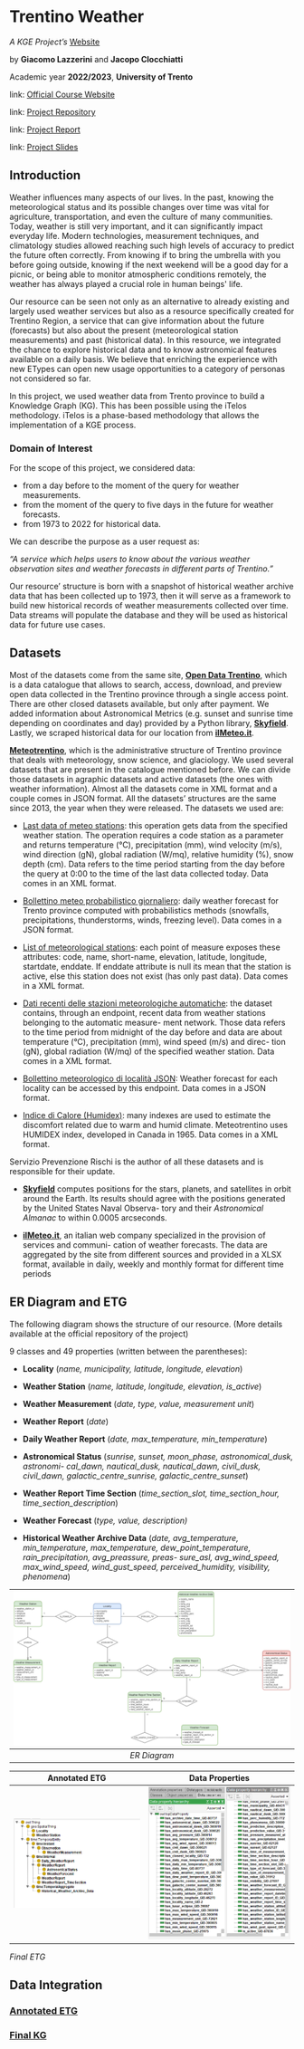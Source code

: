 # Trentino Weather
*A KGE Project’s* [Website](https://jclock98.github.io/Weather_Trentino/)

by **Giacomo Lazzerini** and **Jacopo Clocchiatti**

Academic year **2022/2023**, 
**University of Trento**

link: [Official Course Website](https://unitn-knowledge-graph-engineering.github.io/KGE2022-website/)

link: [Project Repository](https://github.com/jclock98/Weather_Trentino)

link: [Project Report](Documentation/KGE_2022_Trentino_Weather_Lazzerini_Clocchiatti.pdf)

link: [Project Slides](Documentation/Trentino%20Weather.pptx)

## Introduction

Weather influences many aspects of our lives. In the past, knowing the meteorological status and its possible changes over time was vital for agriculture, transportation, and even the culture of many communities. Today, weather is still very important, and it can significantly impact everyday life. Modern technologies, measurement techniques, and climatology studies allowed reaching such high levels of accuracy to predict the future often correctly. From knowing if to bring the umbrella with you before going outside, knowing if the next weekend will be a good day for a picnic, or being able to monitor atmospheric conditions remotely, the weather has always played a crucial role in human beings' life.

Our resource can be seen not only as an alternative to already existing and largely used weather services but also as a resource specifically created for Trentino Region, a service that can give information about the future (forecasts) but also about the present (meteorological station measurements) and past (historical data). In this resource, we integrated the chance to explore historical data and to know astronomical features available on a daily basis. We believe that enriching the experience with new ETypes can open new usage opportunities to a category of personas not considered so far.

In this project, we used weather data from Trento province to build a Knowledge Graph (KG). This has been possible using the iTelos methodology. iTelos is a phase-based methodology that allows the implementation of a KGE process.

### Domain of Interest
For the scope of this project, we considered data:

- from a day before to the moment of the query for weather measurements.
- from the moment of the query to five days in the future for weather forecasts.
- from 1973 to 2022 for historical data.

We can describe the purpose as a user request as:

*“A service which helps users to know about the various weather observation sites and weather forecasts in different parts of Trentino.”*

Our resource’ structure is born with a snapshot of historical weather archive data that has been collected up to 1973, then it will serve as a framework to build new historical records of weather measurements collected over time.  Data streams will populate the database and they will be used as historical data for future use cases.


## Datasets

Most of the datasets come from the same site, [**Open Data Trentino**](https://dati.trentino.it/), which is a data catalogue that allows to search, access, download, and preview open data collected in the Trentino province through a single access point. There are other closed datasets available, but only after payment. We added information about Astronomical Metrics (e.g. sunset and sunrise time depending on coordinates and day) provided by a Python library, [**Skyfield**](https://rhodesmill.org/skyfield/). Lastly, we scraped historical data for our location from [**ilMeteo.it**](https://www.ilmeteo.it/).

[**Meteotrentino**](https://www.meteotrentino.it/), which is the administrative structure of Trentino province that deals with meteorology, snow science, and glaciology. We used several datasets that are present in the catalogue mentioned before. We can divide those datasets in agraphic datasets and active datasets (the ones with weather information). Almost all the datasets come in XML format and a couple comes in JSON format. All the datasets’ structures are the same since 2013, the year when they were released. The datasets we used are:

- [Last data of meteo stations](https://dati.trentino.it/dataset/meteo-data): this operation gets data from the specified weather station. The operation requires a code station as a parameter and returns temperature (°C), precipitation (mm), wind velocity (m/s), wind direction (gN), global radiation (W/mq), relative humidity (%), snow depth (cm). Data refers to the time period starting from the day before the query at 0:00 to the time of the last data collected today. Data comes in an XML  format.

- [Bollettino meteo probabilistico giornaliero](https://dati.trentino.it/dataset/bollettino-probabilistico-giornaliero): daily weather forecast for Trento province computed with probabilistics methods (snowfalls, precipitations, thunderstorms, winds, freezing level). Data comes in a JSON  format.

- [List of meteorological stations](https://dati.trentino.it/dataset/observations-site-list): each point of measure exposes these attributes: code, name, short-name, elevation, latitude, longitude, startdate, enddate. If enddate attribute is null its mean that the station is active, else this station does not exist (has only past data). Data comes in a XML  format.

- [Dati  recenti  delle  stazioni  meteorologiche  automatiche](https://dati.trentino.it/dataset/dati-recenti-delle-stazioni-meteo):  the  dataset  contains,  through an  endpoint,  recent  data  from  weather  stations  belonging  to  the  automatic  measure-  ment  network.  Those  data  refers  to  the  time  period  from  midnight  of  the  day  before  and  data  are  about  temperature  (°C),  precipitation  (mm),  wind  speed  (m/s)  and  direc-  tion  (gN),  global  radiation  (W/mq)  of  the  specified  weather  station.  Data  comes  in  a XML  format.

- [Bollettino  meteorologico  di  località  JSON](https://dati.trentino.it/dataset/bollettino-meteorologico-localita):  Weather  forecast  for  each  locality  can  be  accessed  by  this  endpoint.  Data  comes  in  a  JSON  format.

- [Indice di Calore (Humidex)](https://dati.trentino.it/dataset/indice-di-calore-humidex): many indexes are used to estimate the discomfort related due to warm and humid climate. Meteotrentino uses HUMIDEX index, developed in Canada in 1965. Data comes in a XML  format.

Servizio Prevenzione Rischi is the author of all these datasets and is responsible for their  update.

- [**Skyfield**](https://rhodesmill.org/skyfield/) computes positions for the stars, planets, and satellites in orbit around the Earth. Its results should agree with the positions generated by the United States Naval Observa- tory and their _Astronomical Almanac_ to within 0.0005  arcseconds.

- [**ilMeteo.it**](http://www.ilmeteo.it/), an italian web company specialized in the provision of services and communi- cation of weather forecasts. The data are aggregated by the site from different sources and provided in a XLSX format, available in daily, weekly and monthly format for different time  periods

## ER Diagram and ETG

The following diagram shows the structure of our resource. (More details available at the official repository of the project)

9 classes and 49 properties (written between the parentheses):
- **Locality** (*name, municipality, latitude, longitude, elevation*)
- **Weather Station** (*name, latitude, longitude, elevation, is_active*)
- **Weather Measurement** (*date, type, value, measurement unit*)
- **Weather Report** (*date*)
- **Daily Weather Report** (*date, max_temperature, min_temperature*)

- **Astronomical  Status**  (*sunrise,  sunset,  moon_phase, astronomical_dusk,  astronomi- cal_dawn, nautical_dusk, nautical_dawn, civil_dusk, civil_dawn, galactic_centre_sunrise, galactic_centre_sunset*)
- **Weather       Report       Time       Section**       (*time_section_slot, time_section_hour, time_section_description*)
- **Weather Forecast** (*type, value, description)*
- **Historical    Weather    Archive    Data**    (*date,     avg_temperature, min_temperature, max_temperature,   dew_point_temperature, rain_precipitation,   avg_preassure,   preas- sure_asl, avg_wind_speed,   max_wind_speed,   wind_gust_speed,   perceived_humidity, visibility, phenomena*)


| ![ER](Teleologies/Informal%20Modeling/Weather_Trentino-3v1-ER-diagram.png) | 
|:--:| 
| *ER Diagram* |

Annotated ETG             |  Data Properties
:-------------------------:|:-------------------------:
![Annotated ETG](Teleologies/Formal%20Modeling/annotated%20etg.PNG)  |  ![Data Properties](Teleologies/Formal%20Modeling/etg%20data%20properties.PNG)

*Final ETG*


## Data Integration

### [Annotated ETG](https://github.com/jclock98/Weather_Trentino/blob/main/Teleologies/Formal%20Modeling/Annotated-ETG.owl)

### [Final KG](https://github.com/jclock98/Weather_Trentino/tree/main/Datasets/Data%20Integration)
